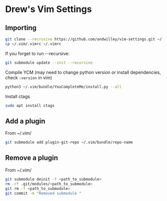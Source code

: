 # Drew's Vim Settings

## Importing

```bash
git clone --recrusive https://github.com/andwilley/vim-settings.git ~/.vim && \
cp ~/.vim/.vimrc ~/.vimrc
```

If you forget to run --recursive:
```bash
git submodule update --init --recursive
```

Compile YCM (may need to change python version or install dependencies, check `:version` in vim)
```bash
python3 ~/.vim/bundle/YouCompleteMe/install.py --all
```

Install ctags
```bash
sudo apt install ctags
```

## Add a plugin

From ~/.vim/

```bash
git submodule add plugin-git-repo ~/.vim/bundle/repo-name
```

## Remove a plugin

From ~/.vim/

```bash
git submodule deinit -f <path_to_submodule>
rm -rf .git/modules/<path_to_submodule>
git rm -f <path_to_submodule>
git commit -m "Removed submodule "
```

